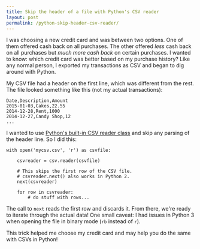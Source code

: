 ```yaml
---
title: Skip the header of a file with Python's CSV reader
layout: post
permalink: /python-skip-header-csv-reader/
---
```

I was choosing a new credit card and was between two options. One of them offered cash back on all purchases. The other offered _less_ cash back on all purchases but _much more cash back_ on certain purchases. I wanted to know: which credit card was better based on my purchase history? Like any normal person, I exported my transactions as CSV and began to dig around with Python.

My CSV file had a header on the first line, which was different from the rest. The file looked something like this (not my actual transactions):

```
Date,Description,Amount
2015-01-03,Cakes,22.55
2014-12-28,Rent,1000
2014-12-27,Candy Shop,12
...
```

I wanted to use [Python's built-in CSV reader class](https://docs.python.org/2/library/csv.html#csv.reader) and skip any parsing of the header line. So I did this:

```
with open('mycsv.csv', 'r') as csvfile:

    csvreader = csv.reader(csvfile)

    # This skips the first row of the CSV file.
    # csvreader.next() also works in Python 2.
    next(csvreader)

    for row in csvreader:
        # do stuff with rows...
```

The call to `next` reads the first row and discards it. From there, we're ready to iterate through the actual data! One small caveat: I had issues in Python 3 when opening the file in binary mode (`rb` instead of `r`).

This trick helped me choose my credit card and may help you do the same with CSVs in Python!
